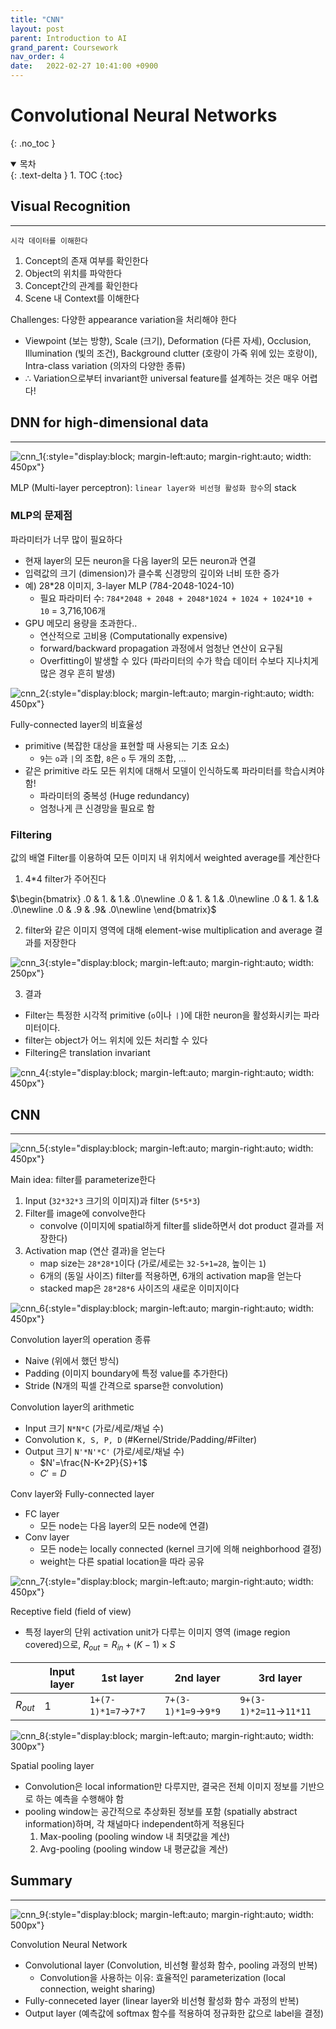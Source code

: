```yaml
---
title: "CNN"
layout: post
parent: Introduction to AI
grand_parent: Coursework
nav_order: 4
date:   2022-02-27 10:41:00 +0900
---
```

# Convolutional Neural Networks
{: .no_toc }

<details open markdown="block">
  <summary>
    목차
  </summary>
  {: .text-delta }
1. TOC
{:toc}
</details>

## Visual Recognition
---
`시각 데이터를 이해한다`
1. Concept의 존재 여부를 확인한다
2. Object의 위치를 파악한다
3. Concept간의 관계를 확인한다
4. Scene 내 Context를 이해한다

Challenges: 다양한 appearance variation을 처리해야 한다
- Viewpoint (보는 방향), Scale (크기), Deformation (다른 자세), Occlusion, Illumination (빛의 조건), Background clutter (호랑이 가죽 위에 있는 호랑이), Intra-class variation (의자의 다양한 종류)
- $\therefore$ Variation으로부터 invariant한 universal feature를 설계하는 것은 매우 어렵다!

## DNN for high-dimensional data
---

![cnn_1](../../../assets/images/2022-02-27-image-1.png){:style="display:block; margin-left:auto; margin-right:auto; width: 450px"}

MLP (Multi-layer perceptron): `linear layer와 비선형 활성화 함수`의 stack

### MLP의 문제점
파라미터가 너무 많이 필요하다
- 현재 layer의 모든 neuron을 다음 layer의 모든 neuron과 연결
- 입력값의 크기 (dimension)가 클수록 신경망의 깊이와 너비 또한 증가
- 예) 28*28 이미지, 3-layer MLP (784-2048-1024-10)
    - 필요 파라미터 수: `784*2048 + 2048 + 2048*1024 + 1024 + 1024*10 + 10` = 3,716,106개
- GPU 메모리 용량을 초과한다..
    - 연산적으로 고비용 (Computationally expensive)
    - forward/backward propagation 과정에서 엄청난 연산이 요구됨
    - Overfitting이 발생할 수 있다 (파라미터의 수가 학습 데이터 수보다 지나치게 많은 경우 흔히 발생)

![cnn_2](../../../assets/images/2022-02-27-image-2.png){:style="display:block; margin-left:auto; margin-right:auto; width: 450px"}

Fully-connected layer의 비효율성
- primitive (복잡한 대상을 표현할 때 사용되는 기초 요소)
    - `9`는 `o`과 `|`의 조합, `8`은 `o` 두 개의 조합, ... 
- 같은 primitive 라도 모든 위치에 대해서 모델이 인식하도록 파라미터를 학습시켜야 함!
    - 파라미터의 중복성 (Huge redundancy)
    - 엄청나게 큰 신경망을 필요로 함

### Filtering
값의 배열 Filter를 이용하여 모든 이미지 내 위치에서 weighted average를 계산한다

1) 4*4 filter가 주어진다

$\begin{bmatrix}
.0 & 1. & 1.& .0\newline
.0 & 1. & 1.& .0\newline
.0 & 1. & 1.& .0\newline
.0 & .9 & .9& .0\newline
\end{bmatrix}$

2) filter와 같은 이미지 영역에 대해 element-wise multiplication and average 결과를 저장한다

![cnn_3](../../../assets/images/2022-02-27-image-3.png){:style="display:block; margin-left:auto; margin-right:auto; width: 250px"}

3) 결과
- Filter는 특정한 시각적 primitive (`o`이나 `ㅣ`)에 대한 neuron을 활성화시키는 파라미터이다.
- filter는 object가 어느 위치에 있든 처리할 수 있다
- Filtering은 translation invariant


![cnn_4](../../../assets/images/2022-02-27-image-4.png){:style="display:block; margin-left:auto; margin-right:auto; width: 450px"}

## CNN
---

![cnn_5](../../../assets/images/2022-02-27-image-5.png){:style="display:block; margin-left:auto; margin-right:auto; width: 450px"}

Main idea: filter를 parameterize한다
1. Input (`32*32*3` 크기의 이미지)과 filter (`5*5*3`)
2. Filter를 image에 convolve한다
    - convolve (이미지에 spatial하게 filter를 slide하면서 dot product 결과를 저장한다)
3. Activation map (연산 결과)을 얻는다
    - map size는 `28*28*1`이다 (가로/세로는 `32-5+1=28`, 높이는 `1`)
    - 6개의 (동일 사이즈) filter를 적용하면, 6개의 activation map을 얻는다
    - stacked map은 `28*28*6` 사이즈의 새로운 이미지이다

![cnn_6](../../../assets/images/2022-02-27-image-6.png){:style="display:block; margin-left:auto; margin-right:auto; width: 450px"}

Convolution layer의 operation 종류
- Naive (위에서 했던 방식)
- Padding (이미지 boundary에 특정 value를 추가한다)
- Stride (N개의 픽셀 간격으로 sparse한 convolution)

Convolution layer의 arithmetic
- Input 크기 `N*N*C` (가로/세로/채널 수)
- Convolution `K, S, P, D` (#Kernel/Stride/Padding/#Filter)
- Output 크기 `N'*N'*C'` (가로/세로/채널 수)
    - $N'=\frac{N-K+2P}{S}+1$
    - $C'=D$

Conv layer와 Fully-connected layer
- FC layer 
    - 모든 node는 다음 layer의 모든 node에 연결)
- Conv layer 
    - 모든 node는 locally connected (kernel 크기에 의해 neighborhood 결정)
    - weight는 다른 spatial location을 따라 공유

![cnn_7](../../../assets/images/2022-02-27-image-7.png){:style="display:block; margin-left:auto; margin-right:auto; width: 450px"}

Receptive field (field of view)
- 특정 layer의 단위 activation unit가 다루는 이미지 영역 (image region covered)으로, $R_{out}=R_{in}+(K-1)\times S$

||Input layer|1st layer|2nd layer|3rd layer|
|---|---|---|---|---|
|$R_{out}$|1|`1+(7-1)*1=7`$\rightarrow$`7*7`|`7+(3-1)*1=9`$\rightarrow$`9*9`|`9+(3-1)*2=11`$\rightarrow$`11*11`|

![cnn_8](../../../assets/images/2022-02-27-image-8.png){:style="display:block; margin-left:auto; margin-right:auto; width: 300px"}

Spatial pooling layer
- Convolution은 local information만 다루지만, 결국은 전체 이미지 정보를 기반으로 하는 예측을 수행해야 함
- pooling window는 공간적으로 추상화된 정보를 포함 (spatially abstract information)하며, 각 채널마다 independent하게 적용된다
    1. Max-pooling (pooling window 내 최댓값을 계산)
    2. Avg-pooling (pooling window 내 평균값을 계산)

## Summary
---

![cnn_9](../../../assets/images/2022-02-27-image-9.png){:style="display:block; margin-left:auto; margin-right:auto; width: 500px"}

Convolution Neural Network
- Convolutional layer (Convolution, 비선형 활성화 함수, pooling 과정의 반복)
    - Convolution을 사용하는 이유: 효율적인 parameterization (local connection, weight sharing)
- Fully-conneceted layer (linear layer와 비선형 활성화 함수 과정의 반복)
- Output layer (예측값에 softmax 함수를 적용하여 정규화한 값으로 label을 결정)








